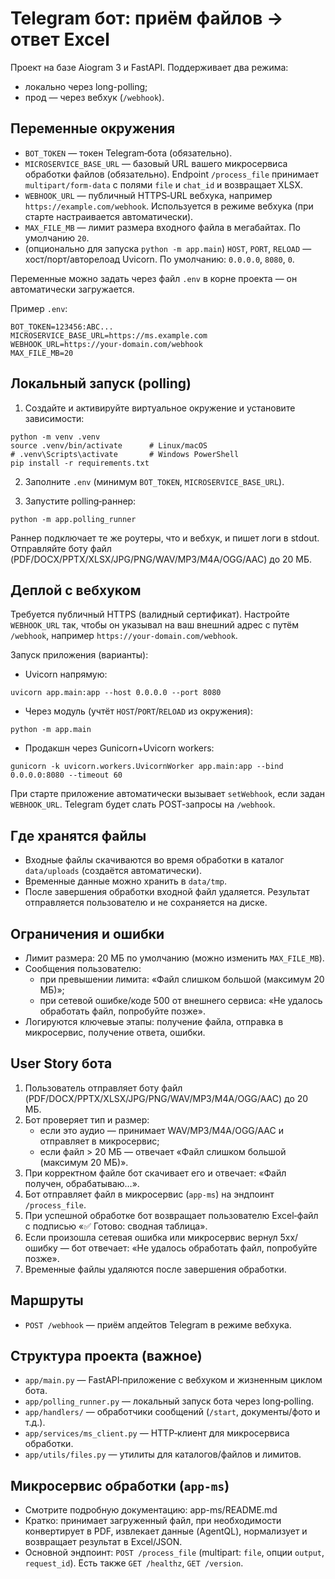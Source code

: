 # Telegram бот: приём файлов → ответ Excel

Проект на базе Aiogram 3 и FastAPI. Поддерживает два режима:
- локально через long-polling;
- прод — через вебхук (`/webhook`).


## Переменные окружения
- `BOT_TOKEN` — токен Telegram‑бота (обязательно).
- `MICROSERVICE_BASE_URL` — базовый URL вашего микросервиса обработки файлов (обязательно). Endpoint `/process_file` принимает `multipart/form-data` с полями `file` и `chat_id` и возвращает XLSX.
- `WEBHOOK_URL` — публичный HTTPS‑URL вебхука, например `https://example.com/webhook`. Используется в режиме вебхука (при старте настраивается автоматически).
- `MAX_FILE_MB` — лимит размера входного файла в мегабайтах. По умолчанию `20`.
- (опционально для запуска `python -m app.main`) `HOST`, `PORT`, `RELOAD` — хост/порт/авторелоад Uvicorn. По умолчанию: `0.0.0.0`, `8080`, `0`.

Переменные можно задать через файл `.env` в корне проекта — он автоматически загружается.

Пример `.env`:
```
BOT_TOKEN=123456:ABC...
MICROSERVICE_BASE_URL=https://ms.example.com
WEBHOOK_URL=https://your-domain.com/webhook
MAX_FILE_MB=20
```


## Локальный запуск (polling)
1) Создайте и активируйте виртуальное окружение и установите зависимости:
```
python -m venv .venv
source .venv/bin/activate      # Linux/macOS
# .venv\Scripts\activate       # Windows PowerShell
pip install -r requirements.txt
```

2) Заполните `.env` (минимум `BOT_TOKEN`, `MICROSERVICE_BASE_URL`).

3) Запустите polling‑раннер:
```
python -m app.polling_runner
```

Раннер подключает те же роутеры, что и вебхук, и пишет логи в stdout. Отправляйте боту файл (PDF/DOCX/PPTX/XLSX/JPG/PNG/WAV/MP3/M4A/OGG/AAC) до 20 МБ.


## Деплой с вебхуком
Требуется публичный HTTPS (валидный сертификат). Настройте `WEBHOOK_URL` так, чтобы он указывал на ваш внешний адрес с путём `/webhook`, например `https://your-domain.com/webhook`.

Запуск приложения (варианты):
- Uvicorn напрямую:
```
uvicorn app.main:app --host 0.0.0.0 --port 8080
```
- Через модуль (учтёт `HOST`/`PORT`/`RELOAD` из окружения):
```
python -m app.main
```
- Продакшн через Gunicorn+Uvicorn workers:
```
gunicorn -k uvicorn.workers.UvicornWorker app.main:app --bind 0.0.0.0:8080 --timeout 60
```

При старте приложение автоматически вызывает `setWebhook`, если задан `WEBHOOK_URL`. Telegram будет слать POST‑запросы на `/webhook`.


## Где хранятся файлы
- Входные файлы скачиваются во время обработки в каталог `data/uploads` (создаётся автоматически).
- Временные данные можно хранить в `data/tmp`.
- После завершения обработки входной файл удаляется. Результат отправляется пользователю и не сохраняется на диске.


## Ограничения и ошибки
- Лимит размера: 20 МБ по умолчанию (можно изменить `MAX_FILE_MB`).
- Сообщения пользователю:
  - при превышении лимита: «Файл слишком большой (максимум 20 МБ)»;
  - при сетевой ошибке/коде 500 от внешнего сервиса: «Не удалось обработать файл, попробуйте позже».
- Логируются ключевые этапы: получение файла, отправка в микросервис, получение ответа, ошибки.


## User Story бота
1) Пользователь отправляет боту файл (PDF/DOCX/PPTX/XLSX/JPG/PNG/WAV/MP3/M4A/OGG/AAC) до 20 МБ.
2) Бот проверяет тип и размер:
   - если это аудио — принимает WAV/MP3/M4A/OGG/AAC и отправляет в микросервис;
   - если файл > 20 МБ — отвечает «Файл слишком большой (максимум 20 МБ)».
3) При корректном файле бот скачивает его и отвечает: «Файл получен, обрабатываю…».
4) Бот отправляет файл в микросервис (`app-ms`) на эндпоинт `/process_file`.
5) При успешной обработке бот возвращает пользователю Excel‑файл с подписью «✅ Готово: сводная таблица».
6) Если произошла сетевая ошибка или микросервис вернул 5xx/ошибку — бот отвечает: «Не удалось обработать файл, попробуйте позже».
7) Временные файлы удаляются после завершения обработки.


## Маршруты
- `POST /webhook` — приём апдейтов Telegram в режиме вебхука.


## Структура проекта (важное)
- `app/main.py` — FastAPI‑приложение с вебхуком и жизненным циклом бота.
- `app/polling_runner.py` — локальный запуск бота через long‑polling.
- `app/handlers/` — обработчики сообщений (`/start`, документы/фото и т.д.).
- `app/services/ms_client.py` — HTTP‑клиент для микросервиса обработки.
- `app/utils/files.py` — утилиты для каталогов/файлов и лимитов.


## Микросервис обработки (`app-ms`)
- Смотрите подробную документацию: app-ms/README.md
- Кратко: принимает загруженный файл, при необходимости конвертирует в PDF, извлекает данные (AgentQL), нормализует и возвращает результат в Excel/JSON.
- Основной эндпоинт: `POST /process_file` (multipart: `file`, опции `output`, `request_id`). Есть также `GET /healthz`, `GET /version`.

